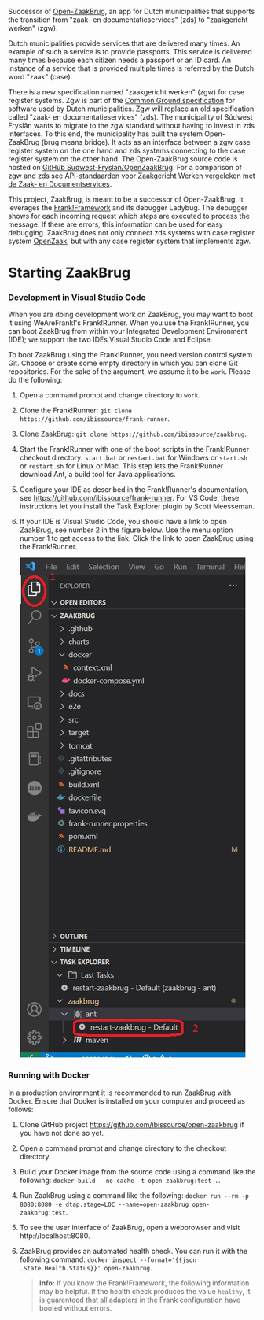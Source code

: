 Successor of [Open-ZaakBrug](https://sudwest-fryslan.github.io/OpenZaakBrug), an app for Dutch municipalities that supports the transition from "zaak- en documentatieservices" (zds) to "zaakgericht werken" (zgw).

Dutch municipalities provide services that are delivered many times. An example of such a service is to provide passports. This service is delivered many times because each citizen needs a passport or an ID card. An instance of a service that is provided multiple times is referred by the Dutch word "zaak" (case).

There is a new specification named "zaakgericht werken" (zgw) for case register systems. Zgw is part of the [Common Ground specification](https://vng.nl/artikelen/common-ground) for software used by Dutch municipalities. Zgw will replace an old specification called "zaak- en documentatieservices" (zds). The municipality of Súdwest Fryslân wants to migrate to the zgw standard without having to invest in zds interfaces. To this end, the municipality has built the system Open-ZaakBrug (brug means bridge). It acts as an interface between a zgw case register system on the one hand and zds systems connecting to the case register system on the other hand. The Open-ZaakBrug source code is hosted on [GitHub Sudwest-Fryslan/OpenZaakBrug](https://github.com/Sudwest-Fryslan/OpenZaakBrug). For a comparison of zgw and zds see [API-standaarden voor Zaakgericht Werken vergeleken met de Zaak- en Documentservices](https://vng.nl/sites/default/files/2022-03/20200703%20-%20Vergelijking%20ZGW%20APIs%20en%20ZDS_v1.0.pdf#:~:text=De%20Zaak-%20en%20Documentservices%20%28ZDS%29-standaard%20beschrijft%20hoe%20een,vakapplicatie%20en%20deze%20worden%20gekopieerd%20naar%20het%20zaaksysteem).

This project, ZaakBrug, is meant to be a successor of Open-ZaakBrug. It leverages the [Frank!Framework](https://wearefrank.nl/en/framework) and its debugger Ladybug. The debugger shows for each incoming request which steps are executed to process the message. If there are errors, this information can be used for easy debugging. ZaakBrug does not only connect zds systems with case register system [OpenZaak](https://openzaak.org/en), but with any case register system that implements zgw.

# Starting ZaakBrug

### Development in Visual Studio Code

When you are doing development work on ZaakBrug, you may want to boot it using WeAreFrank!'s Frank!Runner. When you use the Frank!Runner, you can boot ZaakBrug from within your Integrated Development Environment (IDE); we support the two IDEs Visual Studio Code and Eclipse.

To boot ZaakBrug using the Frank!Runner, you need version control system Git. Choose or create some empty directory in which you can clone Git repositories. For the sake of the argument, we assume it to be `work`. Please do the following:

1. Open a command prompt and change directory to `work`.
1. Clone the Frank!Runner: `git clone https://github.com/ibissource/frank-runner`.
1. Clone ZaakBrug: `git clone https://github.com/ibissource/zaakbrug`.
1. Start the Frank!Runner with one of the boot scripts in the Frank!Runner checkout directory: `start.bat` or `restart.bat` for Windows or `start.sh` or `restart.sh` for Linux or Mac. This step lets the Frank!Runner download Ant, a build tool for Java applications.
1. Configure your IDE as described in the Frank!Runner's documentation, see https://github.com/ibissource/frank-runner. For VS Code, these instructions let you install the Task Explorer plugin by Scott Meesseman.
1. If your IDE is Visual Studio Code, you should have a link to open ZaakBrug, see number 2 in the figure below. Use the menu option number 1 to get access to the link. Click the link to open ZaakBrug using the Frank!Runner.

   ![antJobVsCode.jpg](/docs/picturesReadme/antJobVsCode.jpg)

### Running with Docker

In a production environment it is recommended to run ZaakBrug with Docker. Ensure that Docker is installed on your computer and proceed as follows:

1. Clone GitHub project https://github.com/ibissource/open-zaakbrug if you have not done so yet.
1. Open a command prompt and change directory to the checkout directory.
1. Build your Docker image from the source code using a command like the following: `docker build --no-cache -t open-zaakbrug:test .`.
1. Run ZaakBrug using a command like the following: `docker run --rm -p 8080:8080 -e dtap.stage=LOC --name=open-zaakbrug open-zaakbrug:test`.
1. To see the user interface of ZaakBrug, open a webbrowser and visit http://localhost:8080.
1. ZaakBrug provides an automated health check. You can run it with the following command: `docker inspect --format='{{json .State.Health.Status}}' open-zaakbrug`.

   > **Info:** If you know the Frank!Framework, the following information may be helpful. If the health check produces the value `healthy`, it is guarenteed that all adapters in the Frank configuration have booted without errors.